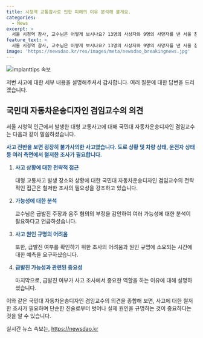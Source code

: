 ```yaml
---
title: 시청역 교통참사로 인한 피해의 이유 분석해 볼게요.
categories:
  - News
excerpt: >
  서울 시청역 참사, 교수님은 어떻게 보시나요? 13명의 사상자와 9명의 사망자를 낸 서울 참사. 운전자는 급발진 주장하며 경찰은 음주 혐의 부인. 무려 200미터 역주행 후 보행자에게까지 충돌. 목격자들의 주장과 경찰 수사는 어떻게 될까? 급발진 여부 확인, 원인 규명에 대한 예상과 전문 기관의 역할, 그리고 이에 대한 대책의 필요성을 다루는 교수의 답변.
feature_text: >
  서울 시청역 참사, 교수님은 어떻게 보시나요? 13명의 사상자와 9명의 사망자를 낸 서울 참사. 운전자는 급발진 주장하며 경찰은 음주 혐의 부인. 무려 200미터 역주행 후 보행자에게까지 충돌. 목격자들의 주장과 경찰 수사는 어떻게 될까? 급발진 여부 확인, 원인 규명에 대한 예상과 전문 기관의 역할, 그리고 이에 대한 대책의 필요성을 다루는 교수의 답변.
image: 'https://newsdao.kr/res/images/meta/newsdao_breakingnews.jpg'
---
```


<p><img src="https://newsdao.kr/res/images/meta/newsdao_breakingnews.jpg" alt="implanttips 속보" /></p>

<p>저번 사고에 대한 세부 내용을 설명해주셔서 감사합니다. 여러 질문에 대한 답변을 드리겠습니다.</p>

<h2 data-ke-size="size26">국민대 자동차운송디자인 겸임교수의 의견</h2>

<p data-ke-size="size16">서울 시청역 인근에서 발생한 대형 교통사고에 대해 국민대 자동차운송디자인 겸임교수는 다음과 같이 말씀하셨습니다.</p>

<p><b><span style="color: #1a5490;">사고 전반을 보면 굉장히 불가사의한 사고였습니다. 도로 상황 및 차량 상태, 운전자 상태 등 여러 측면에서 철저한 조사가 필요합니다.</span></b></p>

<ol>
<li><p><b><span style="color: #1a5490;">사고 상황에 대한 전략적 접근</span></b></p>

<p>대형 교통사고 발생 장소와 상황에 대한 국민대 자동차운송디자인 겸임교수의 전략적인 접근은 철저한 조사의 필요성을 강조하고 있습니다.</p></li>
<li><p><b><span style="color: #1a5490;">가능성에 대한 분석</span></b></p>

<p>교수님은 급발진 주장과 음주 혐의의 부정을 감안하여 여러 가능성에 대한 분석이 필요하다고 언급하셨습니다.</p></li>
<li><p><b><span style="color: #1a5490;">사고 원인 규명의 어려움</span></b></p>

<p>또한, 급발진 여부를 확인하기 위한 조사의 어려움과 원인 규명에 소요되는 시간에 대한 예측을 요구하셨습니다.</p></li>
<li><p><b><span style="color: #1a5490;">급발진 가능성과 관련된 중요성</span></b></p>

<p>마지막으로, 급발진 여부가 사고 조사에서 중요한 역할을 하는 이유에 대해 설명하셨습니다.</p></li>
</ol>

<p>이와 같은 국민대 자동차운송디자인 겸임교수의 의견을 종합해 보면, 사고에 대한 철저한 조사가 필요하며 단순한 진술로부터 벗어나 실제 원인을 규명하는 것이 중요하다는 것을 알 수 있습니다.</p>
실시간 뉴스 속보는, <a href="https://newsdao.kr" rel="dofollow">https://newsdao.kr</a>


